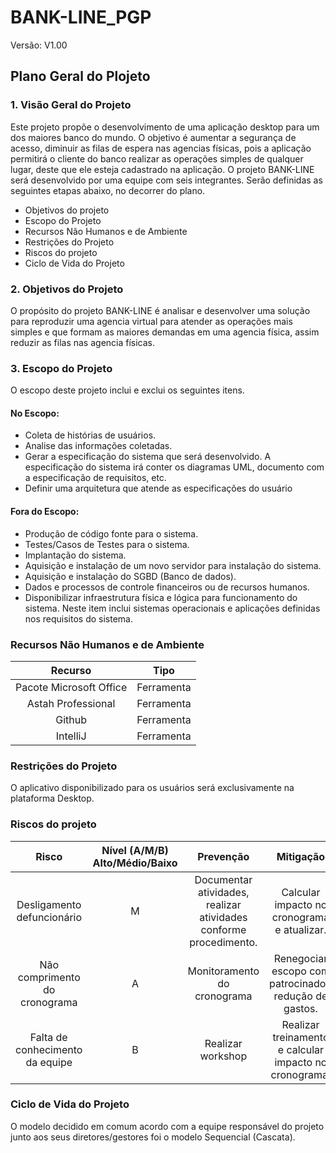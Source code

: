 # BANK-LINE_PGP

Versão: V1.00

## Plano Geral do Plojeto

### 1. Visão Geral do Projeto
Este projeto propõe o desenvolvimento de uma aplicação desktop para um dos maiores banco do mundo. O objetivo é aumentar a segurança de acesso, diminuir as filas de espera nas agencias físicas, pois a aplicação permitirá o cliente do banco realizar as
operações simples de qualquer lugar, deste que ele esteja cadastrado na aplicação.
O projeto BANK-LINE será desenvolvido por uma equipe com seis integrantes.
Serão definidas as seguintes etapas abaixo, no decorrer do plano.
- Objetivos do projeto
- Escopo do Projeto
- Recursos Não Humanos e de Ambiente
- Restrições do Projeto
- Riscos do projeto
- Ciclo de Vida do Projeto

### 2. Objetivos do Projeto
O propósito do projeto BANK-LINE é analisar e desenvolver uma solução para
reproduzir uma agencia virtual para atender as operações mais simples e que formam as
maiores demandas em uma agencia física, assim reduzir as filas nas agencia físicas.


### 3. Escopo do Projeto
O escopo deste projeto inclui e exclui os seguintes itens.

#### No Escopo:
- Coleta de histórias de usuários.
- Analise das informações coletadas.
- Gerar a especificação do sistema que será desenvolvido. A especificação do
sistema irá conter os diagramas UML, documento com a especificação de
requisitos, etc.
- Definir uma arquitetura que atende as especificações do usuário

#### Fora do Escopo:
- Produção de código fonte para o sistema.
- Testes/Casos de Testes para o sistema.
- Implantação do sistema.
- Aquisição e instalação de um novo servidor para instalação do sistema.
- Aquisição e instalação do SGBD (Banco de dados).
- Dados e processos de controle financeiros ou de recursos humanos.
- Disponibilizar infraestrutura física e lógica para funcionamento do sistema. Neste
item inclui sistemas operacionais e aplicações definidas nos requisitos do sistema.

### Recursos Não Humanos e de Ambiente
| Recurso | Tipo |
|:---------------:|:-----------:|
| Pacote Microsoft Office | Ferramenta |
| Astah Professional |     Ferramenta   |
| Github |           Ferramenta    | 
| IntelliJ | Ferramenta | 

### Restrições do Projeto
 O aplicativo disponibilizado para os usuários será exclusivamente na plataforma
Desktop.

### Riscos do projeto
| Risco | Nível (A/M/B) Alto/Médio/Baixo | Prevenção | Mitigação |
|:---------------:|:-----------:|:---------:|:------:|
| Desligamento defuncionário |      M            | Documentar atividades, realizar atividades conforme procedimento.      | Calcular impacto no cronograma e atualizar.|
| Não comprimento do cronograma |          A      | Monitoramento do cronograma           | Renegociar escopo com patrocinador, redução de gastos.|
| Falta de conhecimento da equipe |           B       | Realizar workshop             | Realizar treinamento e calcular impacto no cronograma. | 

### Ciclo de Vida do Projeto
O modelo decidido em comum acordo com a equipe responsável do projeto junto
aos seus diretores/gestores foi o modelo Sequencial (Cascata).
